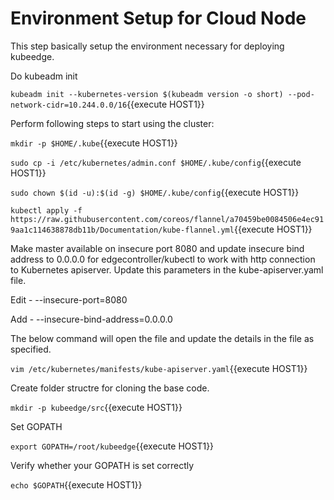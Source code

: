 # Environment Setup for Cloud Node

This step basically setup the environment necessary for deploying kubeedge.

Do kubeadm init

`kubeadm init --kubernetes-version $(kubeadm version -o short) --pod-network-cidr=10.244.0.0/16`{{execute HOST1}}

Perform following steps to start using the cluster:

`mkdir -p $HOME/.kube`{{execute HOST1}}

`sudo cp -i /etc/kubernetes/admin.conf $HOME/.kube/config`{{execute HOST1}}

`sudo chown $(id -u):$(id -g) $HOME/.kube/config`{{execute HOST1}}

`kubectl apply -f https://raw.githubusercontent.com/coreos/flannel/a70459be0084506e4ec919aa1c114638878db11b/Documentation/kube-flannel.yml`{{execute HOST1}}
 
Make master available on insecure port 8080 and update insecure bind address to 
0.0.0.0 for edgecontroller/kubectl to work with http connection to Kubernetes apiserver. 
Update this parameters in the kube-apiserver.yaml file.

Edit - --insecure-port=8080

Add - --insecure-bind-address=0.0.0.0

The below command will open the file and update the details in the file as specified.

`vim /etc/kubernetes/manifests/kube-apiserver.yaml`{{execute HOST1}}

Create folder structre for cloning the base code.

`mkdir -p kubeedge/src`{{execute HOST1}}

Set GOPATH

`export GOPATH=/root/kubeedge`{{execute HOST1}}

Verify whether your GOPATH is set correctly

`echo $GOPATH`{{execute HOST1}}


